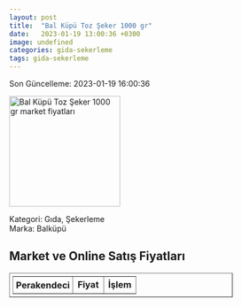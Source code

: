 ```yaml
---
layout: post
title:  "Bal Küpü Toz Şeker 1000 gr"
date:   2023-01-19 13:00:36 +0300
image: undefined
categories: gida-sekerleme
tags: gida-sekerleme
---
```


Son Güncelleme: 2023-01-19 16:00:36

<img src="undefined" width="200" alt="Bal Küpü Toz Şeker 1000 gr market fiyatları" />

Kategori: Gıda, Şekerleme
<br />
Marka: Balküpü

<h2>Market ve Online Satış Fiyatları</h2>

<table border="1" style="padding: 5px;width:80%;">
  <tr>
    <td style="padding: 5px;"><strong>Perakendeci</strong></td>
    <td><strong>Fiyat</strong></td>
    <td><strong>İşlem</strong></td>
  </tr>
  
</table>
